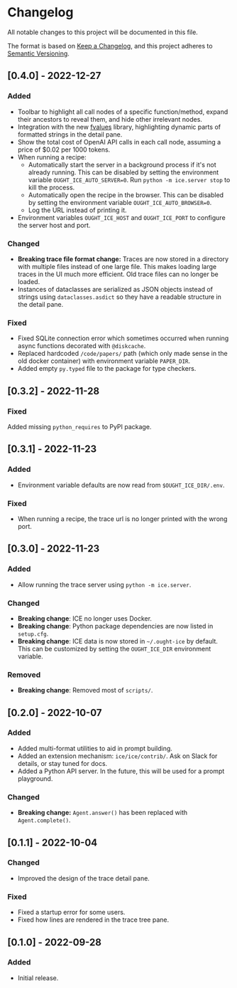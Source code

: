 # Changelog

All notable changes to this project will be documented in this file.

The format is based on [Keep a Changelog](https://keepachangelog.com/en/1.0.0/),
and this project adheres to [Semantic Versioning](https://semver.org/spec/v2.0.0.html).

## [0.4.0] - 2022-12-27

### Added

- Toolbar to highlight all call nodes of a specific function/method, expand their ancestors to reveal them, and hide other irrelevant nodes.
- Integration with the new [fvalues](https://github.com/oughtinc/fvalues) library, highlighting dynamic parts of formatted strings in the detail pane.
- Show the total cost of OpenAI API calls in each call node, assuming a price of $0.02 per 1000 tokens.
- When running a recipe:
  - Automatically start the server in a background process if it's not already running. This can be disabled by setting the environment variable `OUGHT_ICE_AUTO_SERVER=0`. Run `python -m ice.server stop` to kill the process.
  - Automatically open the recipe in the browser. This can be disabled by setting the environment variable `OUGHT_ICE_AUTO_BROWSER=0`.
  - Log the URL instead of printing it.
- Environment variables `OUGHT_ICE_HOST` and `OUGHT_ICE_PORT` to configure the server host and port.

### Changed

- **Breaking trace file format change:** Traces are now stored in a directory with multiple files instead of one large file. This makes loading large traces in the UI much more efficient. Old trace files can no longer be loaded.
- Instances of dataclasses are serialized as JSON objects instead of strings using `dataclasses.asdict` so they have a readable structure in the detail pane.

### Fixed

- Fixed SQLite connection error which sometimes occurred when running async functions decorated with `@diskcache`.
- Replaced hardcoded `/code/papers/` path (which only made sense in the old docker container) with environment variable `PAPER_DIR`.
- Added empty `py.typed` file to the package for type checkers.

## [0.3.2] - 2022-11-28

### Fixed

Added missing `python_requires` to PyPI package.

## [0.3.1] - 2022-11-23

### Added

- Environment variable defaults are now read from `$OUGHT_ICE_DIR/.env`.

### Fixed

- When running a recipe, the trace url is no longer printed with the wrong port.

## [0.3.0] - 2022-11-23

### Added

- Allow running the trace server using `python -m ice.server`.

### Changed

- **Breaking change**: ICE no longer uses Docker.
- **Breaking change**: Python package dependencies are now listed in `setup.cfg`.
- **Breaking change**: ICE data is now stored in `~/.ought-ice` by default. This can be customized by setting the `OUGHT_ICE_DIR` environment variable.

### Removed

- **Breaking change**: Removed most of `scripts/`.

## [0.2.0] - 2022-10-07

### Added

- Added multi-format utilities to aid in prompt building.
- Added an extension mechanism: `ice/ice/contrib/`. Ask on Slack for details, or stay tuned for docs.
- Added a Python API server. In the future, this will be used for a prompt playground.

### Changed

- **Breaking change:** `Agent.answer()` has been replaced with `Agent.complete()`.

## [0.1.1] - 2022-10-04

### Changed

- Improved the design of the trace detail pane.

### Fixed

- Fixed a startup error for some users.
- Fixed how lines are rendered in the trace tree pane.

## [0.1.0] - 2022-09-28

### Added

- Initial release.
